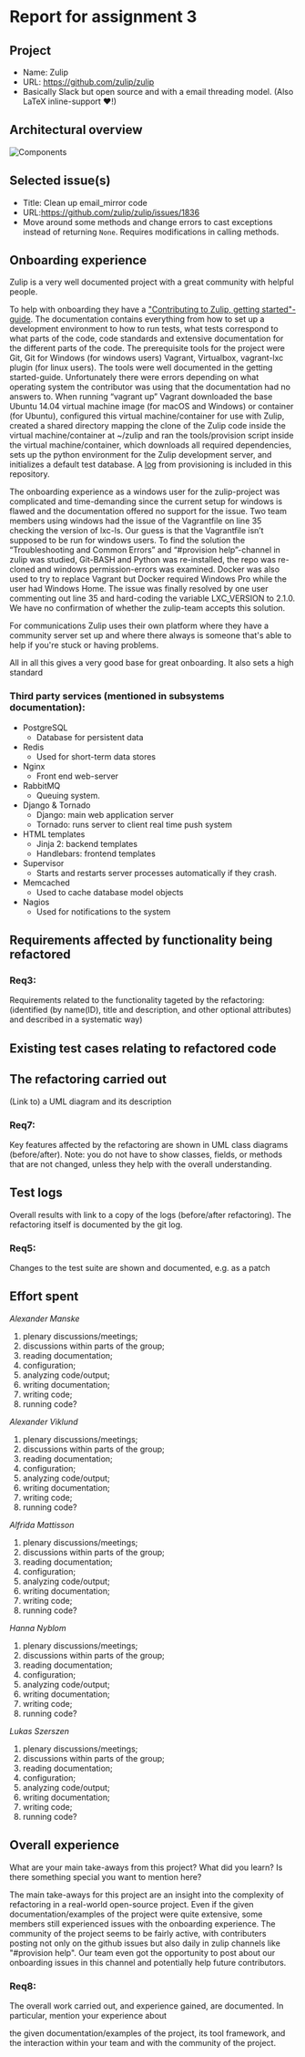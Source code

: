 # Report for assignment 3

## Project
* Name: Zulip
* URL: https://github.com/zulip/zulip
* Basically Slack but open source and with a email threading model. (Also LaTeX inline-support :heart:!)


## Architectural overview
![Components](architecture_simple.png)
## Selected issue(s)
* Title: Clean up email_mirror code
* URL:https://github.com/zulip/zulip/issues/1836
* Move around some methods and change errors to cast exceptions instead of returning `None`. Requires modifications in calling methods.

## Onboarding experience
Zulip is a very well documented project with a great community with helpful people.

To help with onboarding they have a ["Contributing to Zulip, getting started"-guide](https://zulip.readthedocs.io/en/latest/overview/contributing.html). The documentation contains everything from how to set up a development environment to how to run tests, what tests correspond to what parts of the code, code standards and extensive documentation for the different parts of the code. The prerequisite tools for the project were Git, Git for Windows (for windows users) Vagrant, Virtualbox, vagrant-lxc plugin (for linux users). The tools were well documented in the getting started-guide. Unfortunately there were errors depending on what operating system the contributor was using that the documentation had no answers to. When running “vagrant up” Vagrant downloaded the base Ubuntu 14.04 virtual machine image (for macOS and Windows) or container (for Ubuntu), configured this virtual machine/container for use with Zulip, created a shared directory mapping the clone of the Zulip code inside the virtual machine/container at ~/zulip and ran the tools/provision script inside the virtual machine/container, which downloads all required dependencies, sets up the python environment for the Zulip development server, and initializes a default test database. A [log](provision.log) from provisioning is included in this repository.

The onboarding experience as a windows user for the zulip-project was complicated and time-demanding since the current setup for windows is flawed and the documentation offered no support for the issue.
Two team members using windows had the issue of the Vagrantfile on line 35 checking the version of lxc-ls. Our guess is that the Vagrantfile isn’t supposed to be run for windows users.
To find the solution the “Troubleshooting and Common Errors” and “#provision help”-channel in zulip was studied, Git-BASH and Python was re-installed, the repo was re-cloned and windows permission-errors was examined.
Docker was also used to try to replace Vagrant but Docker required Windows Pro while the user had Windows Home.
The issue was finally resolved by one user commenting out line 35 and hard-coding the variable LXC_VERSION to 2.1.0. We have no confirmation of whether the zulip-team accepts this solution.    

For communications Zulip uses their own platform where they have a community server set up and where there always is someone that's able to help if you're stuck or having problems.

All in all this gives a very good base for great onboarding. It also sets a high standard

### Third party services (mentioned in subsystems documentation): 
* PostgreSQL
  * Database for persistent data
* Redis
  * Used for short-term data stores
* Nginx
  * Front end web-server 
* RabbitMQ
  * Queuing system.
* Django & Tornado
  * Django: main web application server
  * Tornado: runs server to client real time push system
* HTML templates
  * Jinja 2: backend templates
  * Handlebars: frontend templates
* Supervisor
  * Starts and restarts server processes automatically if they crash.
* Memcached
  * Used to cache database model objects
* Nagios
  * Used for notifications to the system
  
## Requirements affected by functionality being refactored

### Req3:
Requirements related to the functionality tageted by the refactoring:
(identified (by name(ID), title and description, and other optional attributes) and described in a systematic way)

## Existing test cases relating to refactored code

## The refactoring carried out
(Link to) a UML diagram and its description

### Req7:
Key features affected by the refactoring are shown in UML class diagrams (before/after).
Note: you do not have to show classes, fields, or methods that are not changed, unless they help with the overall understanding.

## Test logs
Overall results with link to a copy of the logs (before/after
refactoring).
The refactoring itself is documented by the git log.

### Req5:
Changes to the test suite are shown and documented, e.g. as a patch

## Effort spent
*Alexander Manske*
1.  plenary discussions/meetings;
2.  discussions within parts of the group;
3.  reading documentation;
4.  configuration;
5.  analyzing code/output;
6.  writing documentation;
7.  writing code;
8.  running code?

*Alexander Viklund*
1.  plenary discussions/meetings;
2.  discussions within parts of the group;
3.  reading documentation;
4.  configuration;
5.  analyzing code/output;
6.  writing documentation;
7.  writing code;
8.  running code?

*Alfrida Mattisson*
1.  plenary discussions/meetings;
2.  discussions within parts of the group;
3.  reading documentation;
4.  configuration;
5.  analyzing code/output;
6.  writing documentation;
7.  writing code;
8.  running code?

*Hanna Nyblom*
1.  plenary discussions/meetings;
2.  discussions within parts of the group;
3.  reading documentation;
4.  configuration;
5.  analyzing code/output;
6.  writing documentation;
7.  writing code;
8.  running code?

*Lukas Szerszen*
1.  plenary discussions/meetings;
2.  discussions within parts of the group;
3.  reading documentation;
4.  configuration;
5.  analyzing code/output;
6.  writing documentation;
7.  writing code;
8.  running code?

## Overall experience
What are your main take-aways from this project? What did you learn?
Is there something special you want to mention here?

The main take-aways for this project are an insight into the complexity of refactoring in a real-world open-source project.
Even if the given documentation/examples of the project were quite extensive, some members still experienced issues with the onboarding experience.
The community of the project seems to be fairly active, with contributers posting not only on the github issues but also daily in zulip channels like "#provision help". Our team even got the opportunity to post about our onboarding issues in this channel and potentially help future contributors.

### Req8:
The overall work carried out, and experience gained, are documented. In particular, mention your experience about

the given documentation/examples of the project,
its tool framework,
and the interaction within your team and with the community of the project.
